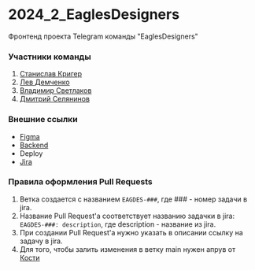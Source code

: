 # 2024_2_EaglesDesigners
Фронтенд проекта Telegram команды "EaglesDesigners"

### Участники команды
 1. [Станислав Кригер](https://github.com/MoyStasik)
 2. [Лев Демченко](https://github.com/qwerty268)
 3. [Владимир Светлаков](https://github.com/vovasvl)
 4. [Дмитрий Селянинов](https://github.com/nonrep)

### Внешние ссылки
 - [Figma](https://www.figma.com/design/qZIoxUlx6qRxjXrYho4Qll/Telegram-test-design?node-id=0-1&node-type=canvas&t=3ZUlzFaSQLT4vWAK-0)
 - [Backend](https://github.com/go-park-mail-ru/2024_2_EaglesDesigners)
 - Deploy
 - [Jira](https://ru.yougile.com/team/343b17e1c7b0/Patefon)

### Правила оформления Pull Requests
  1. Ветка создается с названием `EAGDES-###`, где ### - номер задачи в jira.
  2. Название Pull Request'а соответствует названию задачки в jira: `EAGDES-###: description`, где description - название из jira.
  3. При создании Pull Request'а нужно указать в описании ссылку на задачу в jira.
  4. Для того, чтобы залить изменения в ветку main нужен апрув от [Кости](https://t.me/PassPort_Guardian)

